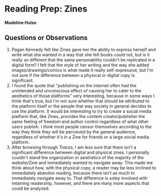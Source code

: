 # Reading Prep: Zines

#### Madeline Hulse

## Questions or Observations

1. Pagan Kennedy felt like Zines gave her the ability to express herself and write what she wanted in a way that she felt books could not, but is it really so different that the same personability couldn't be replicated in a digital form? I felt that the style of her writing and the way she added images/drawings/comics is what made it really self-expressive, but I'm not sure if the difference between a physical or digital copy is significant. 
2. I found the quote that "publishing on the internet often had the unintended and unconscious effect of causing her to cater to the aesthetics of those platforms" very interesting, because in some ways I think that's true, but I'm not sure whether that should be attributed to the platform itself or the people that way society in general decides to use the platform. It would be interesting to try to create a social media platform that, like Zines, provides the content creator/publisher the same feeling of freedom and author control regardless of what other users publish. I think most people censor themselves according to the way they think they will be percieved by the general audience, regardless of whether it's in a Zine for friends or a large social media platform.
3. After browsing through *Traces*, I am less sure that there isn't a significant difference between digital and physical zines. I personally couldn't stand the organization or aesthetics of the majority of the website/Zine and immediately wanted to navigate away. This made me think about how, with the physical copy, a reader may be less inclined to immediately abandon reading, because there isn't as much to immediately navigate away to. That difference is soley involved with retaining readership, however, and there are many more aspects that could be analyzed. 